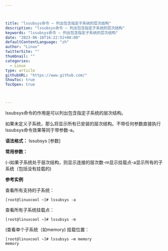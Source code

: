```yaml
---



title: "lssubsys命令 – 列出包含指定子系统的层次结构"
description: "lssubsys命令 – 列出包含指定子系统的层次结构"
keywords: "lssubsys命令 – 列出包含指定子系统的层次结构"
date: "2023-06-18T16:22:52+08:00"
defaultContentLanguage: "zh"
author: "Linux"
twitterSite: ""
thumbnail: ""
categories:
  - Linux
type: article
githubURL: "https://www.github.com/"
ShowToc: true
TocOpen: true



---
```


lssubsys命令的作用是可以列出包含指定子系统的层次结构。

如果未定义子系统，那么将显示所有已安装的层次结构。不带任何参数直接执行lssubsys命令效果等同于带参数-a。

**语法格式：** lssubsys [参数]

**常用参数：**

(-i如果子系统处于层次结构，则显示连接的层次数-m显示挂载点-a显示所有的子系统（包括没有挂载的) 

**参考实例**

查看所有支持的子系统：

```
[root@linuxcool ~]# lssubsys -a
```

查看所有子系统挂载点：

```
[root@linuxcool ~]# lssubsys -m
```

(查看单个子系统（如memory) 挂载位置：

```
[root@linuxcool ~]# lssubsys –m memory
memory
```